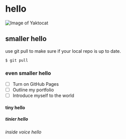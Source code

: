 # hello
![Image of Yaktocat](https://octodex.github.com/images/yaktocat.png)
## smaller hello
use git pull to make sure if your local repo is up to date.
```
$ git pull
```
### even smaller hello

- [ ] Turn on GitHub Pages
- [ ] Outline my portfolio
- [ ] Introduce myself to the world
      
#### tiny hello
##### tinier hello
###### inside voice hello
